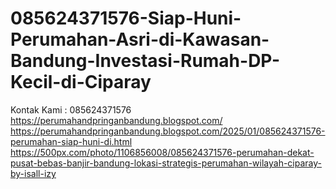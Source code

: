 # 085624371576-Siap-Huni-Perumahan-Asri-di-Kawasan-Bandung-Investasi-Rumah-DP-Kecil-di-Ciparay
Kontak Kami : 085624371576  https://perumahandpringanbandung.blogspot.com/  https://perumahandpringanbandung.blogspot.com/2025/01/085624371576-perumahan-siap-huni-di.html  https://500px.com/photo/1106856008/085624371576-perumahan-dekat-pusat-bebas-banjir-bandung-lokasi-strategis-perumahan-wilayah-ciparay-by-isall-izy
